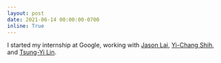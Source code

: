 ```yaml
---
layout: post
date: 2021-06-14 00:00:00-0700
inline: True
---
```


I started my internship at Google, working with [Jason Lai](https://www.wslai.net/), [Yi-Chang Shih](https://people.csail.mit.edu/yichangshih/), and [Tsung-Yi Lin](https://vision.cornell.edu/se3/people/tsung-yi-lin/).